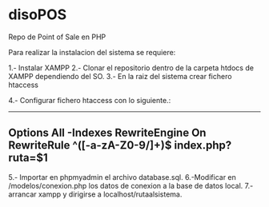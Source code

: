 # disoPOS
 Repo de Point of Sale en PHP

Para realizar la instalacion del sistema se requiere:

1.- Instalar XAMPP
2.- Clonar el repositorio dentro de la carpeta htdocs de XAMPP dependiendo del SO.
3.- En la raiz del sistema crear fichero htaccess

4.- Configurar fichero htaccess con lo siguiente.:

---------------
Options All -Indexes
RewriteEngine On 
RewriteRule ^([-a-zA-Z0-9/]+)$ index.php?ruta=$1
----------

5.- Importar en phpmyadmin el archivo database.sql.
6.-Modificar en /modelos/conexion.php los datos de conexion a la base de datos local.
7.- arrancar xampp y dirigirse a localhost/rutaalsistema.
